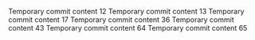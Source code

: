 Temporary commit content 12
Temporary commit content 13
Temporary commit content 17
Temporary commit content 36
Temporary commit content 43
Temporary commit content 64
Temporary commit content 65

